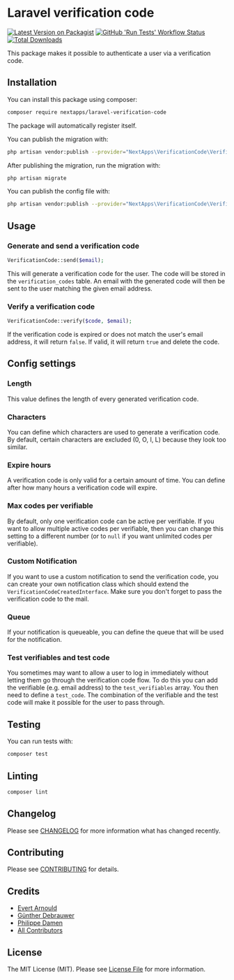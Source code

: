 # Laravel verification code

[![Latest Version on Packagist](https://img.shields.io/packagist/v/nextapps/laravel-verification-code.svg?style=flat-square)](https://packagist.org/packages/nextapps/laravel-verification-code)
[![GitHub 'Run Tests' Workflow Status](https://img.shields.io/github/workflow/status/nextapps-be/laravel-verification-code/run-tests?label=tests&style=flat-square&logo=github)](https://github.com/nextapps-be/laravel-verification-code/actions?query=workflow%3Arun-tests)
[![Total Downloads](https://img.shields.io/packagist/dt/nextapps/laravel-verification-code.svg?style=flat-square)](https://packagist.org/packages/nextapps/laravel-verification-code)

This package makes it possible to authenticate a user via a verification code.

## Installation

You can install this package using composer:

```bash
composer require nextapps/laravel-verification-code
```

The package will automatically register itself.

You can publish the migration with:
```bash
php artisan vendor:publish --provider="NextApps\VerificationCode\VerificationCodeServiceProvider" --tag="migrations"
```

After publishing the migration, run the migration with:
```bash
php artisan migrate
```

You can publish the config file with:
```bash
php artisan vendor:publish --provider="NextApps\VerificationCode\VerificationCodeServiceProvider" --tag="config"
```

## Usage

### Generate and send a verification code
```php
VerificationCode::send($email);
```
This will generate a verification code for the user. The code will be stored in the `verification_codes` table. An email with the generated code will then be sent to the user matching the given email address.

### Verify a verification code
```php
VerificationCode::verify($code, $email);
```
If the verification code is expired or does not match the user's email address, it will return `false`. If valid, it will return `true` and delete the code.

## Config settings

### Length
This value defines the length of every generated verification code.

### Characters
You can define which characters are used to generate a verification code. By default, certain characters are excluded (0, O, I, L) because they look too similar.

### Expire hours
A verification code is only valid for a certain amount of time. You can define after how many hours a verification code will expire.

### Max codes per verifiable

By default, only one verification code can be active per verifiable. If you want to allow multiple active codes per verifiable, then you can
change this setting to a different number (or to `null` if you want unlimited codes per verifiable).

### Custom Notification
If you want to use a custom notification to send the verification code, you can create your own notification class which should extend the `VerificationCodeCreatedInterface`. Make sure you don't forget to pass the verification code to the mail.

### Queue
If your notification is queueable, you can  define the queue that will be used for the notification.

### Test verifiables and test code
You sometimes may want to allow a user to log in immediately without letting them go through the verification code flow. To do this you can add the verifiable (e.g. email address) to the `test_verifiables` array. You then need to define a `test_code`. The combination of the verifiable and the test code will make it possible for the user to pass through.

## Testing
You can run tests with:
``` bash
composer test
```
## Linting

```bash
composer lint
```
## Changelog

Please see [CHANGELOG](CHANGELOG.md) for more information what has changed recently.

## Contributing

Please see [CONTRIBUTING](CONTRIBUTING.md) for details.

## Credits

- [Evert Arnould](https://github.com/earnould)
- [Günther Debrauwer](https://github.com/gdebrauwer)
- [Philippe Damen](https://github.com/yinx)
- [All Contributors](../../contributors)

## License

The MIT License (MIT). Please see [License File](LICENSE.md) for more information.
